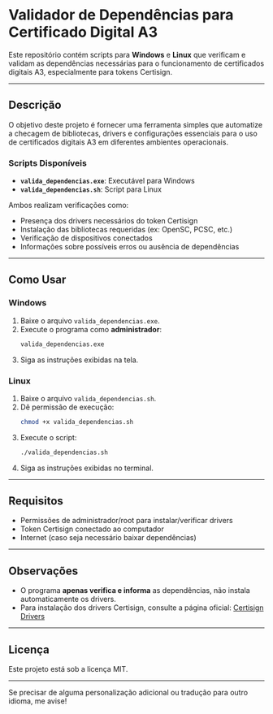 # Validador de Dependências para Certificado Digital A3

Este repositório contém scripts para **Windows** e **Linux** que verificam e validam as dependências necessárias para o funcionamento de certificados digitais A3, especialmente para tokens Certisign.

---

## Descrição

O objetivo deste projeto é fornecer uma ferramenta simples que automatize a checagem de bibliotecas, drivers e configurações essenciais para o uso de certificados digitais A3 em diferentes ambientes operacionais.

### Scripts Disponíveis

- **`valida_dependencias.exe`**: Executável para Windows
- **`valida_dependencias.sh`**: Script para Linux

Ambos realizam verificações como:

- Presença dos drivers necessários do token Certisign
- Instalação das bibliotecas requeridas (ex: OpenSC, PCSC, etc.)
- Verificação de dispositivos conectados
- Informações sobre possíveis erros ou ausência de dependências

---

## Como Usar

### Windows

1. Baixe o arquivo `valida_dependencias.exe`.
2. Execute o programa como **administrador**:
   ```sh
   valida_dependencias.exe
   ```
3. Siga as instruções exibidas na tela.

### Linux

1. Baixe o arquivo `valida_dependencias.sh`.
2. Dê permissão de execução:
   ```sh
   chmod +x valida_dependencias.sh
   ```
3. Execute o script:
   ```sh
   ./valida_dependencias.sh
   ```
4. Siga as instruções exibidas no terminal.

---

## Requisitos

- Permissões de administrador/root para instalar/verificar drivers
- Token Certisign conectado ao computador
- Internet (caso seja necessário baixar dependências)

---

## Observações

- O programa **apenas verifica e informa** as dependências, não instala automaticamente os drivers.
- Para instalação dos drivers Certisign, consulte a página oficial: [Certisign Drivers](https://www.certisign.com.br/)

---

## Licença

Este projeto está sob a licença MIT.

---

Se precisar de alguma personalização adicional ou tradução para outro idioma, me avise!
